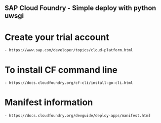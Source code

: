 ## SAP Cloud Foundry - Simple deploy with python uwsgi

# Create your trial account
    - https://www.sap.com/developer/topics/cloud-platform.html

# To install CF command line
    - https://docs.cloudfoundry.org/cf-cli/install-go-cli.html

# Manifest information
    - https://docs.cloudfoundry.org/devguide/deploy-apps/manifest.html
